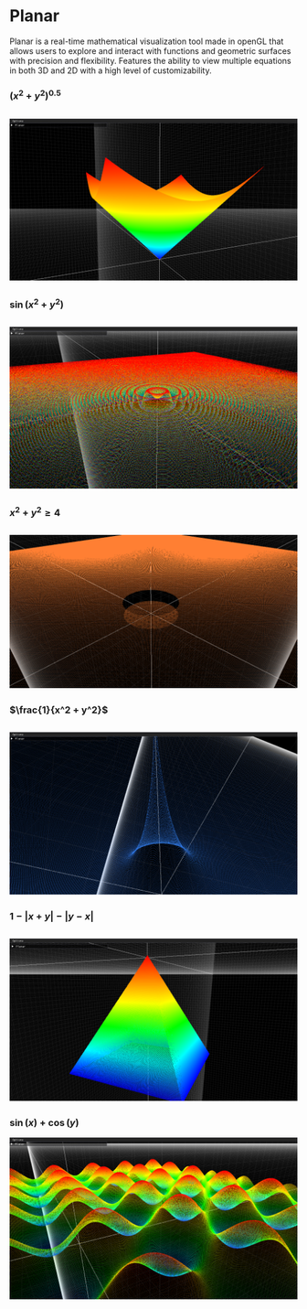 # Planar
Planar is a real-time mathematical visualization tool made in openGL that allows users to explore and interact with functions and geometric surfaces with precision and flexibility. Features the ability to view multiple equations in both 3D and 2D with a high level of customizability.

### $(x^2 + y^2)^{0.5}$
![](https://github.com/Shivar-J/Planar/blob/main/Demo/Planar_BOpUuX9KcR.png)
---
### $\sin(x^2 + y^2)$
![](https://github.com/Shivar-J/Planar/blob/main/Demo/Planar_LVw0rkiZ7m.png)
---
### $x^2 + y^2 \geq 4$
![](https://github.com/Shivar-J/Planar/blob/main/Demo/Planar_ZgrHdHOpOw.png)
---
### $\frac{1}{x^2 + y^2}$
![](https://github.com/Shivar-J/Planar/blob/main/Demo/Planar_bCPEu1PcXS.png)
---
### $1-|x+y|-|y-x|$
![](https://github.com/Shivar-J/Planar/blob/main/Demo/Planar_ip03Qv4Ntb.png)
---
### $\sin(x) + \cos(y)$
![](https://github.com/Shivar-J/Planar/blob/main/Demo/Planar_lCNzBoSeF1.png)
